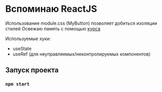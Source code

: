 # Вспоминаю ReactJS

Использование module.css (MyButton) позволяет добиться изоляции стилей
Освежаю память с помощью [курса](https://www.youtube.com/watch?v=GNrdg3PzpJQ&t=902s&ab_channel=UlbiTV)

Используемые хуки:
- useState
- useRef (для неуправляемых/неконтролируемых компонентов)
## Запуск проекта

### `npm start`
